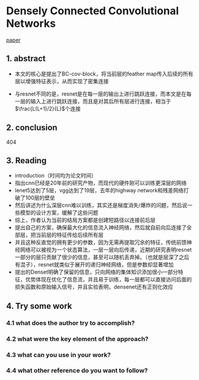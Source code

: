 # Densely Connected Convolutional Networks

[paper](https://arxiv.org/abs/1608.06993)

## 1. abstract
- 本文的核心是提出了BC-cov-block，将当前层的feather map传入后续的所有层以增强特征表示，从而实现了密集连接

- 与resnet不同的是，resnet是在每一层的输出上进行跳跃连接，而本文是在每一层的输入上进行跳跃连接，而且是对其后所有层进行连接，相当于$\frac{L(L+1)/2}{L}$个连接

## 2. conclusion
404

## 3. Reading
- introduction（时间均为论文时间）
 - 指出cnn已经是20年前的研究产物，而现代的硬件刚可以训练更深层的网络
 - lenet5达到了5层，vgg达到了19层，去年的highway network和残差网络打破了100层的壁垒
 - 然后讲述为什么深层cnn难以训练，其实还是梯度消失/爆炸的问题，然后说一些模型的设计方案，缓解了这些问题
 - 综上，作者认为当前的结局方案都是创建短路径以连接前后层
 - 提出自己的方案，确保最大化的信息流入神经网络，然后就自前向后连接了全部层，把当前层的特征传给后续所有层
 - 并且这种反直觉的拥有更少的参数，因为无需再提取冗余的特征，传统前馈神经网络可以被视为一个状态算法，一层一层向后传递，近期的研究表明resnet一部分的层只贡献了很少的信息，甚至可以随机丢弃掉。（也就是层深了之后有混子），resnet就类似于展开的递归神经网络，但是参数却显著增加
 - 提出的Denset明确了保留的信息，只向网络的集体知识添加很小一部分特征，优势体现在优化了信息流，并且易于训练，每一层都可以直接访问后面的损失函数和原始输入信号，并且实验表明，densenet还有正则化效应

## 4. Try some work
### 4.1 what does the author try to accomplish?

### 4.2 what were the key element of the approach?

### 4.3 what can you use in your work?

### 4.4 what other reference do you want to follow?
